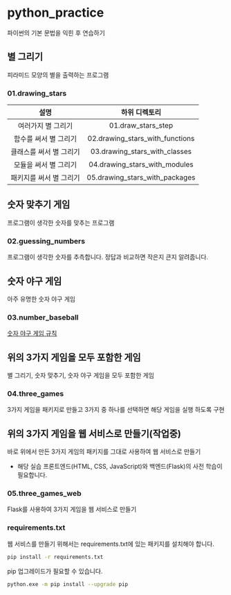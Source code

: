 # python_practice

파이썬의 기본 문법을 익힌 후 연습하기

## 별 그리기

피라미드 모양의 별을 출력하는 프로그램

### 01.drawing_stars

| 설명 | 하위 디렉토리 |
|:---:|:---:|
| 여러가지 별 그리기 | 01.draw_stars_step |
| 함수를 써서 별 그리기 | 02.drawing_stars_with_functions |
| 클래스를 써서 별 그리기 | 03.drawing_stars_with_classes |
| 모듈을 써서 별 그리기 | 04.drawing_stars_with_modules |
| 패키지를 써서 별 그리기 | 05.drawing_stars_with_packages |

## 숫자 맞추기 게임

프로그램이 생각한 숫자를 맞추는 프로그램

### 02.guessing_numbers

프로그램이 생각한 숫자를 추측합니다. 정답과 비교하면 작은지 큰지 알려줍니다.

<!-- | 설명 | 소스 디렉토리 |
|:---:|:---:|
| 숫자 맞추기 | 01.guessing_numbers | -->

## 숫자 야구 게임

아주 유명한 숫자 야구 게임

### 03.number_baseball

[숫자 야구 게임 규칙](https://namu.wiki/w/%EC%88%AB%EC%9E%90%EC%95%BC%EA%B5%AC)

## 위의 3가지 게임을 모두 포함한 게임

별 그리기, 숫자 맞추기, 숫자 야구 게임을 모두 포함한 게임

### 04.three_games

3가지 게임을 패키지로 만들고 3가지 중 하나를 선택하면 해당 게임을 실행 하도록 구현

## 위의 3가지 게임을 웹 서비스로 만들기(작업중)

바로 위에서 만든 3가지 게임의 패키지를 그대로 사용하여 웹 서비스로 만들기

- 해당 실습 프론트엔드(HTML, CSS, JavaScript)와 백엔드(Flask)의 사전 학습이 필요합니다.

### 05.three_games_web

Flask를 사용하여 3가지 게임을 웹 서비스로 만들기

### requirements.txt

웹 서비스를 만들기 위해서는 requirements.txt에 있는 패키지를 설치해야 합니다.

```bash
pip install -r requirements.txt
```

pip 업그레이드가 필요할 수 있습니다.

```bash
python.exe -m pip install --upgrade pip
```